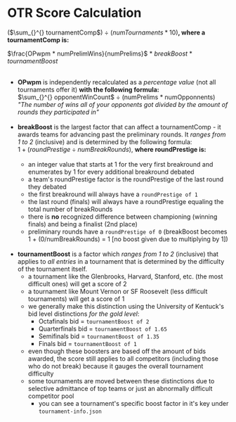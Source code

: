 # OTR Score Calculation
($\sum_{}^{} tournamentComp$)  ÷ $(numTournaments * 10)$**, where a tournamentComp is:**

$\frac{OPwpm * numPrelimWins}{numPrelims}$ * ${breakBoost}$ * ${tournamentBoost}$ <br><br>
- **OPwpm** is independently recalculated as a *percentage value* (not all tournaments offer it) **with the following formula:**<br>
$\sum_{}^{} opponentWinCount$ ÷ (numPrelims * numOpponnents)<br>
*"The number of wins all of your opponents got divided by the amount of rounds they participated in"* <br><br>
- **breakBoost** is the largest factor that can affect a tournamentComp - it awards teams for advancing past the preliminary rounds. It *ranges from 1 to 2* (inclusive) and is determined by the following formula: <br>
    $1 + (roundPrestige ÷ numBreakRounds)$, **where roundPrestige is:**<br><br>
    - an integer value that starts at 1 for the very first breakround and enumerates by 1 for every additional breakround debated
    - a team's roundPrestige factor is the roundPrestige of the last round they debated
    - the first breakround will always have a `roundPrestige of 1`
    - the last round (finals) will always have a roundPrestige equaling the total number of breakRounds
    - there is **no** recognized difference between championing (winning finals) and being a finalist (2nd place)
    - preliminary rounds have a `roundPrestige of 0` (breakBoost becomes 1 + (0/numBreakRounds) = 1 [no boost given due to multiplying by 1])<br><br>
- **tournamentBoost** is a factor which *ranges from 1 to 2* (inclusive) that applies to *all entries* in a tournament that is determined by the difficulty of the tournament itself.
  - a tournament like the Glenbrooks, Harvard, Stanford, etc. (the most difficult ones) will get a score of 2
  - a tournament like Mount Vernon or SF Roosevelt (less difficult tournaments) will get a score of 1
  - we generally make this distinction using the University of Kentuck's bid level distinctions *for the gold level*:
    - Octafinals bid = `tournamentBoost of 2`
    - Quarterfinals bid = `tournamentBoost of 1.65`
    - Semifinals bid = `tournamentBoost of 1.35`
    - Finals bid = `tournamentBoost of 1`
  - even though these boosters are based off the amount of bids awarded, the score still applies to all competitors (including those who do not break) because it gauges the overall tournament difficulty
  - some tournaments are moved between these distinctions due to selective admittance of top teams or just an abnormally difficult competitor pool
    - you can see a tournament's specific boost factor in it's key under `tournament-info.json`